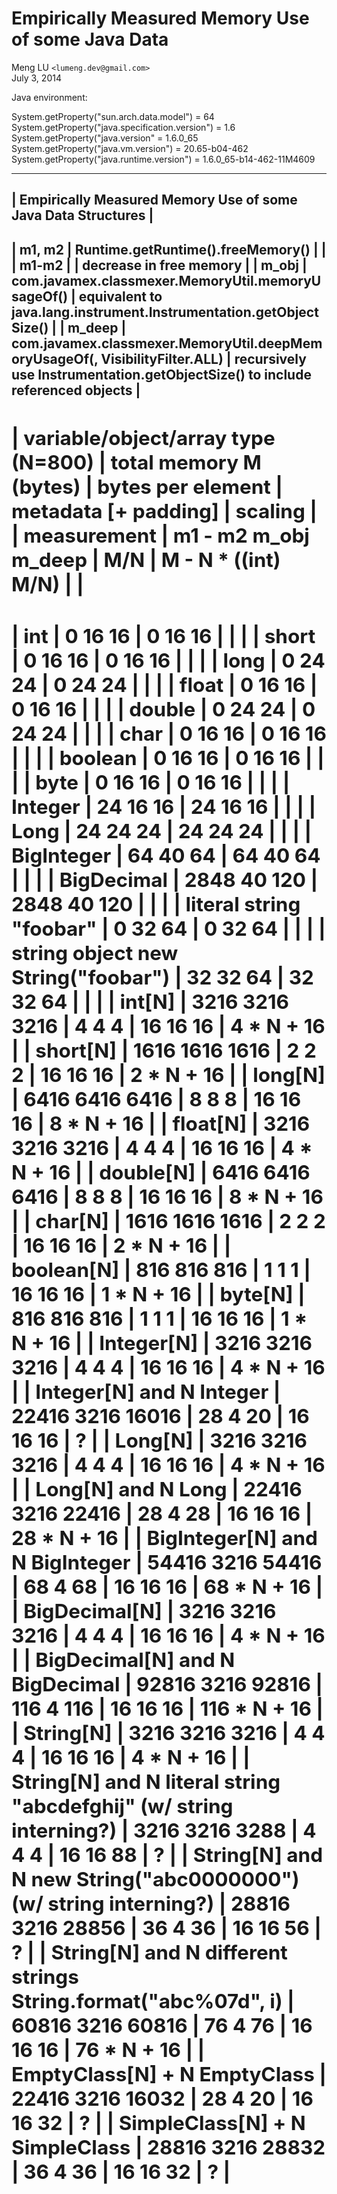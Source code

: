 # Empirically Measured Memory Use of some Java Data

Meng LU `<lumeng.dev@gmail.com>`  
July 3, 2014

Java environment:

System.getProperty("sun.arch.data.model") = 64
System.getProperty("java.specification.version") = 1.6
System.getProperty("java.version" = 1.6.0_65
System.getProperty("java.vm.version") = 20.65-b04-462
System.getProperty("java.runtime.version") = 1.6.0_65-b14-462-11M4609

-----------------------------------------------------------------------------------------------------------------------------------------------------------------------------------
|                                                             Empirically Measured Memory Use of some Java Data Structures                                                        |
-----------------------------------------------------------------------------------------------------------------------------------------------------------------------------------
| m1, m2 | Runtime.getRuntime().freeMemory()                                                   |                                                                                  |
| m1-m2  |                                                                                     | decrease in free memory                                                          |
| m_obj  | com.javamex.classmexer.MemoryUtil.memoryUsageOf(<object>)                           | equivalent to java.lang.instrument.Instrumentation.getObjectSize()               |
| m_deep | com.javamex.classmexer.MemoryUtil.deepMemoryUsageOf(<object>, VisibilityFilter.ALL) | recursively use Instrumentation.getObjectSize() to include referenced objects    |
-----------------------------------------------------------------------------------------------------------------------------------------------------------------------------------

|                                          variable/object/array type (N=800) |    total memory M (bytes)     |   bytes per element  | metadata [+ padding] |       scaling       |
|                                                                 measurement |   m1 - m2     m_obj    m_deep |           M/N        |  M - N * ((int) M/N) |                     |
-----------------------------------------------------------------------------------------------------------------------------------------------------------------------------------




|                                                                         int |         0        16        16 |      0     16     16 |                      |                     |
|                                                                       short |         0        16        16 |      0     16     16 |                      |                     |
|                                                                        long |         0        24        24 |      0     24     24 |                      |                     |
|                                                                       float |         0        16        16 |      0     16     16 |                      |                     |
|                                                                      double |         0        24        24 |      0     24     24 |                      |                     |
|                                                                        char |         0        16        16 |      0     16     16 |                      |                     |
|                                                                     boolean |         0        16        16 |      0     16     16 |                      |                     |
|                                                                        byte |         0        16        16 |      0     16     16 |                      |                     |
|                                                                     Integer |        24        16        16 |     24     16     16 |                      |                     |
|                                                                        Long |        24        24        24 |     24     24     24 |                      |                     |
|                                                                  BigInteger |        64        40        64 |     64     40     64 |                      |                     |
|                                                                  BigDecimal |      2848        40       120 |   2848     40    120 |                      |                     |
|                                                     literal string "foobar" |         0        32        64 |      0     32     64 |                      |                     |
|                                          string object new String("foobar") |        32        32        64 |     32     32     64 |                      |                     |
|                                                                      int[N] |      3216      3216      3216 |      4      4      4 |     16     16     16 |      4 * N +     16 |
|                                                                    short[N] |      1616      1616      1616 |      2      2      2 |     16     16     16 |      2 * N +     16 |
|                                                                     long[N] |      6416      6416      6416 |      8      8      8 |     16     16     16 |      8 * N +     16 |
|                                                                    float[N] |      3216      3216      3216 |      4      4      4 |     16     16     16 |      4 * N +     16 |
|                                                                   double[N] |      6416      6416      6416 |      8      8      8 |     16     16     16 |      8 * N +     16 |
|                                                                     char[N] |      1616      1616      1616 |      2      2      2 |     16     16     16 |      2 * N +     16 |
|                                                                  boolean[N] |       816       816       816 |      1      1      1 |     16     16     16 |      1 * N +     16 |
|                                                                     byte[N] |       816       816       816 |      1      1      1 |     16     16     16 |      1 * N +     16 |
|                                                                  Integer[N] |      3216      3216      3216 |      4      4      4 |     16     16     16 |      4 * N +     16 |
|                                                    Integer[N] and N Integer |     22416      3216     16016 |     28      4     20 |     16     16     16 |                   ? |
|                                                                     Long[N] |      3216      3216      3216 |      4      4      4 |     16     16     16 |      4 * N +     16 |
|                                                          Long[N] and N Long |     22416      3216     22416 |     28      4     28 |     16     16     16 |     28 * N +     16 |
|                                              BigInteger[N] and N BigInteger |     54416      3216     54416 |     68      4     68 |     16     16     16 |     68 * N +     16 |
|                                                               BigDecimal[N] |      3216      3216      3216 |      4      4      4 |     16     16     16 |      4 * N +     16 |
|                                              BigDecimal[N] and N BigDecimal |     92816      3216     92816 |    116      4    116 |     16     16     16 |    116 * N +     16 |
|                                                                   String[N] |      3216      3216      3216 |      4      4      4 |     16     16     16 |      4 * N +     16 |
|          String[N] and N literal string "abcdefghij" (w/ string interning?) |      3216      3216      3288 |      4      4      4 |     16     16     88 |                   ? |
|             String[N] and N new String("abc0000000") (w/ string interning?) |     28816      3216     28856 |     36      4     36 |     16     16     56 |                   ? |
|               String[N] and N different strings String.format("abc%07d", i) |     60816      3216     60816 |     76      4     76 |     16     16     16 |     76 * N +     16 |
|                                                EmptyClass[N] + N EmptyClass |     22416      3216     16032 |     28      4     20 |     16     16     32 |                   ? |
|                                              SimpleClass[N] + N SimpleClass |     28816      3216     28832 |     36      4     36 |     16     16     32 |                   ? |
-----------------------------------------------------------------------------------------------------------------------------------------------------------------------------------
